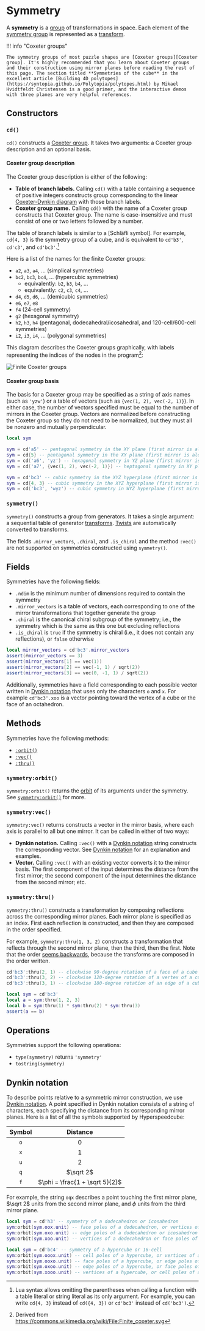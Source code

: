 # Symmetry

A **symmetry** is a [group] of transformations in space. Each element of the [symmetry group] is represented as a [transform](transform.md).

[group]: https://en.wikipedia.org/wiki/Group_(mathematics)
[symmetry group]: https://en.wikipedia.org/wiki/Symmetry_group

!!! info "Coxeter groups"

    The symmetry groups of most puzzle shapes are [Coxeter groups][Coxeter group]. It's highly recommended that you learn about Coxeter groups and their construction using mirror planes before reading the rest of this page. The section titled **Symmetries of the cube** in the excellent article [Building 4D polytopes](https://syntopia.github.io/Polytopia/polytopes.html) by Mikael Hvidtfeldt Christensen is a good primer, and the interactive demos with three planes are very helpful references.

## Constructors

### `cd()`

`cd()` constructs a [Coxeter group]. It takes two arguments: a Coxeter group description and an optional basis.

#### Coxeter group description

The Coxeter group description is either of the following:

- **Table of branch labels.** Calling `cd()` with a table containing a sequence of positive integers constructs group corresponding to the linear [Coxeter-Dynkin diagram] with those branch labels.
- **Coxeter group name.** Calling `cd()` with the name of a Coxeter group constructs that Coxeter group. The name is case-insensitive and must consist of one or two letters followed by a number.

[Coxeter group]: https://en.wikipedia.org/wiki/Coxeter_group
[Coxeter-Dynkin diagram]: https://en.wikipedia.org/wiki/Coxeter%E2%80%93Dynkin_diagram

The table of branch labels is similar to a [Schläfli symbol]. For example, `cd{4, 3}` is the symmetry group of a cube, and is equivalent to `cd'b3'`, `cd'c3'`, and `cd'bc3'`.[^omit-braces]

[Schäfli symbol]: https://en.wikipedia.org/wiki/Schl%C3%A4fli_symbol

Here is a list of the names for the finite Coxeter groups:

- `a2`, `a3`, `a4`, ... (simplical symmetries)
- `bc2`, `bc3`, `bc4`, ... (hypercubic symmetries)
    - equivalently: `b2`, `b3`, `b4`, ...
    - equivalently: `c2`, `c3`, `c4`, ...
- `d4`, `d5`, `d6`, ... (demicubic symmetries)
- `e6`, `e7`, `e8`
- `f4` (24-cell symmetry)
- `g2` (hexagonal symmetry)
- `h2`, `h3`, `h4` (pentagonal, dodecahedral/icosahedral, and 120-cell/600-cell symmetries)
- `i2`, `i3`, `i4`, ... (polygonal symmetries)

This diagram describes the Coxeter groups graphically, with labels representing the indices of the nodes in the program[^attrib]:

[^attrib]: Derived from <https://commons.wikimedia.org/wiki/File:Finite_coxeter.svg>

![Finite Coxeter groups](https://assets.hypercubing.xyz/img/dev/cd-indices.png)

#### Coxeter group basis

The basis for a Coxeter group may be specified as a string of axis names (such as `'yzw'`) or a table of vectors (such as `{vec(1, 2), vec(-2, 1)}`). In either case, the number of vectors specified must be equal to the number of mirrors in the Coxeter group. Vectors are normalized before constructing the Coxeter group so they do not need to be normalized, but they must all be nonzero and mutually perpendicular.

```lua title="Example using cd()"
local sym

sym = cd'a5' -- pentagonal symmetry in the XY plane (first mirror is along X)
sym = cd{5} -- pentagonal symmetry in the XY plane (first mirror is along X)
sym = cd('a6', 'yz') -- hexagonal symmetry in YZ plane (first mirror is along Y)
sym = cd('a7', {vec(1, 2), vec(-2, 1)}) -- heptagonal symmetry in XY plane (first mirror is along `vec(1, 2)`)

sym = cd'bc3' -- cubic symmetry in the XYZ hyperplane (first mirror is along X)
sym = cd{4, 3} -- cubic symmetry in the XYZ hyperplane (first mirror is along X)
sym = cd('bc3', 'wyz') -- cubic symmetry in WYZ hyperplane (first mirror is along W)
```

### `symmetry()`

`symmetry()` constructs a group from generators. It takes a single argument: a sequential table of generator [transforms](transform.md). [Twists](../puzzle-construction/twists.md) are automatically converted to transforms.

The fields `.mirror_vectors`, `.chiral`, and `.is_chiral` and the method `:vec()` are not supported on symmetries constructed using `symmetry()`.

## Fields

Symmetries have the following fields:

- `.ndim` is the minimum number of dimensions required to contain the symmetry
- `.mirror_vectors` is a table of vectors, each corresponding to one of the mirror transformations that together generate the group
- `.chiral` is the canonical chiral subgroup of the symmetry; i.e., the symmetry which is the same as this one but excluding reflections
- `.is_chiral` is `true` if the symmetry is chiral (i.e., it does not contain any reflections), or `false` otherwise

```lua title="Example using mirror vectors of a symmetry"
local mirror_vectors = cd'bc3'.mirror_vectors
assert(#mirror_vectors == 3)
assert(mirror_vectors[1] == vec(1))
assert(mirror_vectors[2] == vec(-1, 1) / sqrt(2))
assert(mirror_vectors[3] == vec(0, -1, 1) / sqrt(2))
```

Additionally, symmetries have a field corresponding to each possible vector written in [Dynkin notation] that uses only the characters `o` and `x`. For example `cd'bc3'.xoo` is a vector pointing toward the vertex of a cube or the face of an octahedron.

## Methods

Symmetries have the following methods:

- [`:orbit()`](#symmetryorbit)
- [`:vec()`](#symmetryvec)
- [`:thru()`](#symmetrythru)

### `symmetry:orbit()`

`symmetry:orbit()` returns the [orbit](orbit.md) of its arguments under the symmetry. See [`symmetry:orbit()`](orbit.md#symmetryorbit) for more.

### `symmetry:vec()`

`symmetry:vec()` returns constructs a vector in the mirror basis, where each axis is parallel to all but one mirror. It can be called in either of two ways:

- **Dynkin notation.** Calling `:vec()` with a [Dynkin notation] string constructs the corresponding vector. See [Dynkin notation] for an explanation and examples.
- **Vector.** Calling `:vec()` with an existing vector converts it to the mirror basis. The first component of the input determines the distance from the first mirror; the second component of the input determines the distance from the second mirror; etc.

### `symmetry:thru()`

`symmetry:thru()` constructs a transformation by composing reflections across the corresponding mirror planes. Each mirror plane is specified as an index. First each reflection is constructed, and then they are composed in the order specified.

For example, `symmetry:thru(1, 3, 2)` constructs a transformation that reflects through the second mirror plane, then the third, then the first. Note that the order [seems backwards](https://www.reddit.com/r/learnmath/comments/ymkpup/university_linear_algebra_misunderstanding_about/), because the transforms are composed in the order written.

```lua title="Examples using symmetry:thru()"
cd'bc3':thru(2, 1) -- clockwise 90-degree rotation of a face of a cube
cd'bc3':thru(3, 2) -- clockwise 120-degree rotation of a vertex of a cube
cd'bc3':thru(3, 1) -- clockwise 180-degree rotation of an edge of a cube

local sym = cd'bc3'
local a = sym:thru(1, 2, 3)
local b = sym:thru(1) * sym:thru(2) * sym:thru(3)
assert(a == b)
```

## Operations

Symmetries support the following operations:

- `type(symmetry)` returns `'symmetry'`
- `tostring(symmetry)`

## Dynkin notation

[Dynkin notation]: #dynkin-notation

To describe points relative to a symmetric mirror construction, we use [Dynkin notation](https://web.archive.org/web/20230410033043/https://bendwavy.org/klitzing//explain/dynkin-notation.htm). A point specified in Dynkin notation consists of a string of characters, each specifying the distance from its corresponding mirror planes. Here is a list of all the symbols supported by Hyperspeedcube:

| Symbol |            Distance            |
| :----: | :----------------------------: |
|  `o`   |              $0$               |
|  `x`   |              $1$               |
|  `u`   |              $2$               |
|  `q`   |           $\sqrt 2$            |
|  `f`   | $\phi = \frac{1 + \sqrt 5}{2}$ |

For example, the string `oqx` describes a point touching the first mirror plane, $\sqrt 2$ units from the second mirror plane, and $\phi$ units from the third mirror plane.

```lua title="Examples using Dynkin notation"
local sym = cd'h3' -- symmetry of a dodecahedron or icosahedron
sym:orbit(sym.oox.unit) -- face poles of a dodecahedron, or vertices of an icosahedron
sym:orbit(sym.oxo.unit) -- edge poles of a dodecahedron or icosahedron
sym:orbit(sym.xoo.unit) -- vertices of a dodecahedron or face poles of an icosahedron

local sym = cd'bc4' -- symmetry of a hypercube or 16-cell
sym:orbit(sym.ooox.unit) -- cell poles of a hypercube, or vertices of a 16-cell
sym:orbit(sym.ooxo.unit) -- face poles of a hypercube, or edge poles of a 16-cell
sym:orbit(sym.oxoo.unit) -- edge poles of a hypercube, or face poles of a 16-cell
sym:orbit(sym.xooo.unit) -- vertices of a hypercube, or cell poles of a 16-cell
```

<!-- Footnotes -->

[^omit-braces]: Lua syntax allows omitting the parentheses when calling a function with a table literal or string literal as its only argument. For example, you can write `cd{4, 3}` instead of `cd({4, 3})` or `cd'bc3'` instead of `cd('bc3')`.
